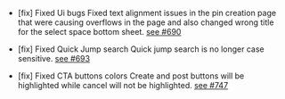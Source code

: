 - [fix] Fixed Ui bugs 
  Fixed text alignment issues in the pin creation page that were causing overflows
  in the page and also changed wrong title for the select space bottom sheet.
  [see #690]()

- [fix] Fixed Quick Jump search
  Quick jump search is no longer case sensitive.
  [see #693]()

- [fix] Fixed CTA buttons colors
  Create and post buttons will be highlighted while cancel will not be highlighted.
  [see #747]()